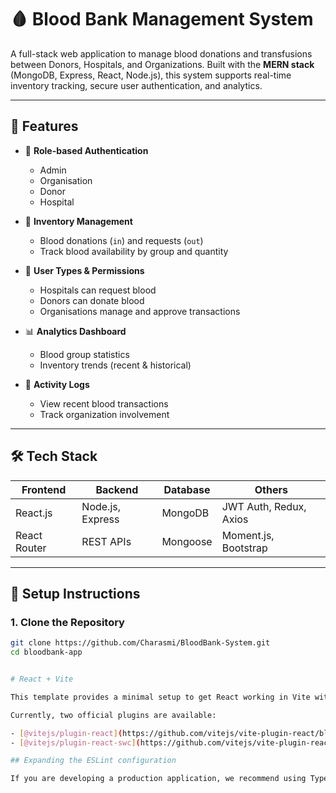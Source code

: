 # 🩸 Blood Bank Management System

A full-stack web application to manage blood donations and transfusions between Donors, Hospitals, and Organizations. Built with the **MERN stack** (MongoDB, Express, React, Node.js), this system supports real-time inventory tracking, secure user authentication, and analytics.

---

## 🚀 Features

- 🔐 **Role-based Authentication**
  - Admin
  - Organisation
  - Donor
  - Hospital

- 💉 **Inventory Management**
  - Blood donations (`in`) and requests (`out`)
  - Track blood availability by group and quantity

- 🏥 **User Types & Permissions**
  - Hospitals can request blood
  - Donors can donate blood
  - Organisations manage and approve transactions

- 📊 **Analytics Dashboard**
  - Blood group statistics
  - Inventory trends (recent & historical)

- 🔄 **Activity Logs**
  - View recent blood transactions
  - Track organization involvement

---

## 🛠️ Tech Stack

| Frontend        | Backend         | Database | Others                     |
|----------------|------------------|----------|----------------------------|
| React.js        | Node.js, Express | MongoDB  | JWT Auth, Redux, Axios     |
| React Router    | REST APIs        | Mongoose | Moment.js, Bootstrap       |

---

## 🔧 Setup Instructions

### 1. Clone the Repository

```bash
git clone https://github.com/Charasmi/BloodBank-System.git
cd bloodbank-app


# React + Vite

This template provides a minimal setup to get React working in Vite with HMR and some ESLint rules.

Currently, two official plugins are available:

- [@vitejs/plugin-react](https://github.com/vitejs/vite-plugin-react/blob/main/packages/plugin-react) uses [Babel](https://babeljs.io/) for Fast Refresh
- [@vitejs/plugin-react-swc](https://github.com/vitejs/vite-plugin-react/blob/main/packages/plugin-react-swc) uses [SWC](https://swc.rs/) for Fast Refresh

## Expanding the ESLint configuration

If you are developing a production application, we recommend using TypeScript with type-aware lint rules enabled. Check out the [TS template](https://github.com/vitejs/vite/tree/main/packages/create-vite/template-react-ts) for information on how to integrate TypeScript and [`typescript-eslint`](https://typescript-eslint.io) in your project.
